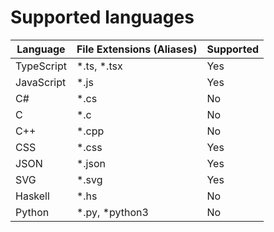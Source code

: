 # Supported languages

| Language   | File Extensions (Aliases) | Supported |
| ---------- | ------------------------- | --------- |
| TypeScript | *.ts, *.tsx               | Yes       |
| JavaScript | *.js                      | Yes       |
| C#         | *.cs                      | No        |
| C          | *.c                       | No        |
| C++        | *.cpp                     | No        |
| CSS        | *.css                     | Yes       |
| JSON       | *.json                    | Yes       |
| SVG        | *.svg                     | Yes       |
| Haskell    | *.hs                      | No        |
| Python     | *.py, *python3            | No        |